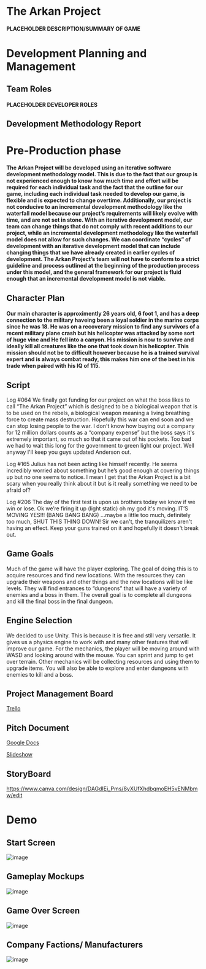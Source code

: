 # The Arkan Project
#### **PLACEHOLDER DESCRIPTION/SUMMARY OF GAME**
# Development Planning and Management
## Team Roles
#### **PLACEHOLDER DEVELOPER ROLES**
## Development Methodology Report
# Pre-Production phase
#### The Arkan Project will be developed using an iterative software development methodology model. This is due to the fact that our group is not experienced enough to know how much time and effort will be required for each individual task and the fact that the outline for our game, including each individual task needed to develop our game, is flexible and is expected to change overtime. Additionally, our project is not conducive to an incremental development methodology like the waterfall model because our project’s requirements will likely evolve with time, and are not set in stone. With an iterative development model, our team can change things that do not comply with recent additions to our project, while an incremental development methodology like the waterfall model does not allow for such changes. We can coordinate “cycles” of development with an iterative development model that can include changing things that we have already created in earlier cycles of development. The Arkan Project’s team will not have to conform to a strict guideline and process outlined at the beginning of the production process under this model, and the general framework for our project is fluid enough that an incremental development model is not viable.

## Character Plan
#### Our main character is approximently 26 years old, 6 foot 1, and has a deep connection to the military haveing been a loyal soldier in the marine corps since he was 18. He was on a recoverary mission to find any survivors of a recent military plane crash but his helicopter was attacked by some sort of huge vine and He fell into a canyon. His mission is now to survive and ideally kill all creatures like the one that took down his helicopter. This mission should not be to difficult however because he is a trained survival expert and is always combat ready, this makes him one of the best in his trade when paired with his IQ of 115.

## Script

Log #064 
We finally got funding for our project on what the boss likes to call “The Arkan Project” which is designed to be a biological weapon that is to be used on the rebels, a biological weapon meaning a living breathing force to create mass destruction. Hopefully this war can end soon and we can stop losing people to the war. I don't know how buying out a company for 12 million dollars counts as a “company expense” but the boss says it's extremely important, so much so that it came out of his pockets. Too bad we had to wait this long for the government to green light our project. Well anyway I'll keep you guys updated Anderson out.

Log #165
Julius has not been acting like himself recently. He seems incredibly worried about something but he’s good enough at covering things up but no one seems to notice. I mean I get that the Arkan Project is a bit scary when you really think about it but is it really something we need to be afraid of?

Log #206
The day of the first test is upon us brothers today we know if we win or lose. Ok we’re firing it up (light static) oh my god it's moving. IT’S MOVING YES!!! (BANG BANG BANG) …maybe a little too much, definitely too much, SHUT THIS THING DOWN! Sir we can't, the tranquilizers aren't having an effect. Keep your guns trained on it and hopefully it doesn't break out.


## Game Goals
Much of the game will have the player exploring. The goal of doing this is to acquire resources and find new locations. With the resources they can upgrade their weapons and other things and the new locations will be like levels. They will find entrances to “dungeons” that will have a variety of enemies and a boss in them. The overall goal is to complete all dungeons and kill the final boss in the final dungeon. 

## Engine Selection

We decided to use Unity. This is because it is free and still very versatile. It gives us a physics engine to work with and many other features that will improve our game. For the mechanics, the player will be moving around with WASD and looking around with the mouse. You can sprint and jump to get over terrain. Other mechanics will be collecting resources and using them to upgrade items. You will also be able to explore and enter dungeons with enemies to kill and a boss.  


## Project Management Board
[Trello](https://trello.com/b/tLZYcFz4/my-trello-board)
## Pitch Document
[Google Docs](https://docs.google.com/document/d/1qWscHGzO3AUQQVqgZV5dDUI4CwUEJxFeSY9bMrNzsHw/edit?usp=sharing)

[Slideshow](https://github.com/Error4984/The-Arkan-Project-2/blob/main/docs/Pitch%20Slideshow.pptx)
## StoryBoard
https://www.canva.com/design/DAGdIEi_Pms/8yXUfXhdbqmoEH5vENMbmw/edit
# Demo
## Start Screen
![image](https://github.com/user-attachments/assets/d068c933-3f23-4232-b62b-476c7d1d66fe)
## Gameplay Mockups
![image](https://github.com/user-attachments/assets/fb1509b5-51bd-4b81-bfce-a59316b65f5d)
## Game Over Screen
![image](https://github.com/user-attachments/assets/b3b3686f-9a13-4d8d-9882-689a7a098f28)
## Company Factions/ Manufacturers
![image](https://github.com/user-attachments/assets/b23ed3ad-c9d5-4f36-857e-5f39db9830ff)
